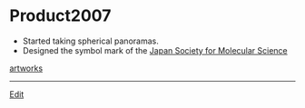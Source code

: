 # Product2007


* Started taking spherical panoramas.
* Designed the symbol mark of the [Japan Society for  Molecular Science](http://molsci.jp)

[artworks](artworks.md)





----
[Edit](https://github.com/vitroid/vitroid.github.io/edit/master/MD/Product2007.md)
